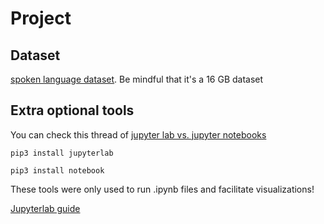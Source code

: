 # Project

## Dataset

[spoken language dataset](https://www.kaggle.com/datasets/toponowicz/spoken-language-identification?resource=download). Be mindful that it's a 16 GB dataset

## Extra optional tools

You can check this thread of [jupyter lab vs. jupyter notebooks](https://stackoverflow.com/questions/50982686/what-is-the-difference-between-jupyter-notebook-and-jupyterlab)
```shell
pip3 install jupyterlab
```

```shell
pip3 install notebook
```

These tools were only used to run .ipynb files and facilitate visualizations!

[Jupyterlab guide](https://jupyter.org/install)

